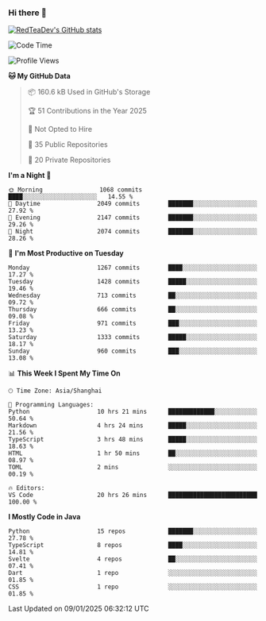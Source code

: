 ### Hi there 👋

<!--
**RedTeaDev/RedTeaDev** is a ✨ _special_ ✨ repository because its `README.md` (this file) appears on your GitHub profile.

Here are some ideas to get you started:

- 🔭 I’m currently working on ...
- 🌱 I’m currently learning ...
- 👯 I’m looking to collaborate on ...
- 🤔 I’m looking for help with ...
- 💬 Ask me about ...
- 📫 How to reach me: ...
- 😄 Pronouns: ...
- ⚡ Fun fact: ...
-->

<!--
[![wakatime](https://wakatime.com/badge/user/6b101ed0-04c0-4490-9283-eb61f2efff96.svg)](https://wakatime.com/@6b101ed0-04c0-4490-9283-eb61f2efff96)
!-->

[![RedTeaDev's GitHub stats](https://github-readme-stats.vercel.app/api?username=RedTeaDev\&include_all_commits=true)](https://github.com/anuraghazra/github-readme-stats)
<!--
[![willianrod's wakatime stats](https://github-readme-stats.vercel.app/api/wakatime?username=RedTeaDev)](https://github.com/anuraghazra/github-readme-stats)
!-->
<!--START_SECTION:waka-->
![Code Time](http://img.shields.io/badge/Code%20Time-2%2C927%20hrs%2048%20mins-blue)

![Profile Views](http://img.shields.io/badge/Profile%20Views-0-blue)

**🐱 My GitHub Data** 

> 📦 160.6 kB Used in GitHub's Storage 
 > 
> 🏆 51 Contributions in the Year 2025
 > 
> 🚫 Not Opted to Hire
 > 
> 📜 35 Public Repositories 
 > 
> 🔑 20 Private Repositories 
 > 
**I'm a Night 🦉** 

```text
🌞 Morning                1068 commits        ████░░░░░░░░░░░░░░░░░░░░░   14.55 % 
🌆 Daytime                2049 commits        ███████░░░░░░░░░░░░░░░░░░   27.92 % 
🌃 Evening                2147 commits        ███████░░░░░░░░░░░░░░░░░░   29.26 % 
🌙 Night                  2074 commits        ███████░░░░░░░░░░░░░░░░░░   28.26 % 
```
📅 **I'm Most Productive on Tuesday** 

```text
Monday                   1267 commits        ████░░░░░░░░░░░░░░░░░░░░░   17.27 % 
Tuesday                  1428 commits        █████░░░░░░░░░░░░░░░░░░░░   19.46 % 
Wednesday                713 commits         ██░░░░░░░░░░░░░░░░░░░░░░░   09.72 % 
Thursday                 666 commits         ██░░░░░░░░░░░░░░░░░░░░░░░   09.08 % 
Friday                   971 commits         ███░░░░░░░░░░░░░░░░░░░░░░   13.23 % 
Saturday                 1333 commits        █████░░░░░░░░░░░░░░░░░░░░   18.17 % 
Sunday                   960 commits         ███░░░░░░░░░░░░░░░░░░░░░░   13.08 % 
```


📊 **This Week I Spent My Time On** 

```text
🕑︎ Time Zone: Asia/Shanghai

💬 Programming Languages: 
Python                   10 hrs 21 mins      █████████████░░░░░░░░░░░░   50.64 % 
Markdown                 4 hrs 24 mins       █████░░░░░░░░░░░░░░░░░░░░   21.56 % 
TypeScript               3 hrs 48 mins       █████░░░░░░░░░░░░░░░░░░░░   18.63 % 
HTML                     1 hr 50 mins        ██░░░░░░░░░░░░░░░░░░░░░░░   08.97 % 
TOML                     2 mins              ░░░░░░░░░░░░░░░░░░░░░░░░░   00.19 % 

🔥 Editors: 
VS Code                  20 hrs 26 mins      █████████████████████████   100.00 % 
```

**I Mostly Code in Java** 

```text
Python                   15 repos            ███████░░░░░░░░░░░░░░░░░░   27.78 % 
TypeScript               8 repos             ████░░░░░░░░░░░░░░░░░░░░░   14.81 % 
Svelte                   4 repos             ██░░░░░░░░░░░░░░░░░░░░░░░   07.41 % 
Dart                     1 repo              ░░░░░░░░░░░░░░░░░░░░░░░░░   01.85 % 
CSS                      1 repo              ░░░░░░░░░░░░░░░░░░░░░░░░░   01.85 % 
```




 Last Updated on 09/01/2025 06:32:12 UTC
<!--END_SECTION:waka-->


